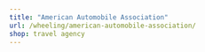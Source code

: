 ```yaml
---
title: "American Automobile Association"
url: /wheeling/american-automobile-association/
shop: travel agency
---
```

